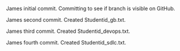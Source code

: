 James initial commit. Committing to see if branch is visible on GitHub.

James second commit. Created Studentid_gb.txt.

James third commit. Created Studentid_devops.txt.

James fourth commit. Created Studentid_sdlc.txt.
